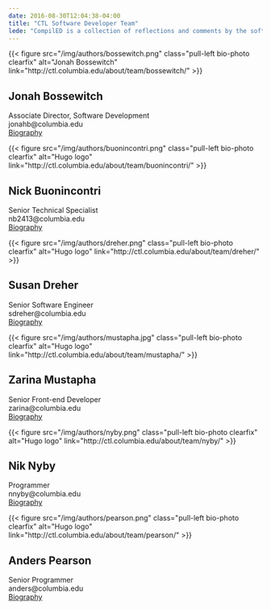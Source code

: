 ```yaml
---
date: 2016-08-30T12:04:38-04:00
title: "CTL Software Developer Team"
lede: "CompilED is a collection of reflections and comments by the software developers at Columbia's Center for Teaching and Learning (CTL). These views are rooted in our professional and personal experiences developing educational technology. This blog is directed at hackers, programmers, designers, and architects of all flavors, but everyone is welcome."
---
```


<div class="row">
	<div class="col-sm-6 clearfix bio-author">
		{{< figure src="/img/authors/bossewitch.png" class="pull-left bio-photo clearfix" alt="Jonah Bossewitch" link="http://ctl.columbia.edu/about/team/bossewitch/" >}}
		<h2>Jonah Bossewitch</h2>
		<p>Associate Director, Software Development<br />
		jonahb@columbia.edu<br />
		<a href="http://ctl.columbia.edu/about/team/bossewitch/" target="_blank">Biography</a></p>
	</div>
	<div class="col-sm-6 clearfix bio-author">
		{{< figure src="/img/authors/buonincontri.png" class="pull-left bio-photo clearfix" alt="Hugo logo" link="http://ctl.columbia.edu/about/team/buonincontri/" >}}
		<h2>Nick Buonincontri</h2>
		<p>Senior Technical Specialist<br />
		nb2413@columbia.edu<br />
		<a href="http://ctl.columbia.edu/about/team/buonincontri/" target="_blank">Biography</a></p>
	</div>
</div>

<div class="row">
	<div class="col-sm-6 clearfix bio-author">
		{{< figure src="/img/authors/dreher.png" class="pull-left bio-photo clearfix" alt="Hugo logo" link="http://ctl.columbia.edu/about/team/dreher/" >}}
		<h2>Susan Dreher</h2>
		<p>Senior Software Engineer<br />
		sdreher@columbia.edu<br />
		<a href="http://ctl.columbia.edu/about/team/dreher/" target="_blank">Biography</a></p>
	</div>
	<div class="col-sm-6 clearfix bio-author">
		{{< figure src="/img/authors/mustapha.jpg" class="pull-left bio-photo clearfix" alt="Hugo logo" link="http://ctl.columbia.edu/about/team/mustapha/" >}}
		<h2>Zarina Mustapha</h2>
		<p>Senior Front-end Developer<br />
		zarina@columbia.edu<br />
		<a href="http://ctl.columbia.edu/about/team/mustapha/" target="_blank">Biography</a></p>
	</div>
</div>


<div class="row">
	<div class="col-sm-6 clearfix bio-author">
		{{< figure src="/img/authors/nyby.png" class="pull-left bio-photo clearfix" alt="Hugo logo" link="http://ctl.columbia.edu/about/team/nyby/" >}}
		<h2>Nik Nyby</h2>
		<p>Programmer<br />
		nnyby@columbia.edu<br />
		<a href="http://ctl.columbia.edu/about/team/nyby/" target="_blank">Biography</a></p>
	</div>
	<div class="col-sm-6 clearfix bio-author">
		{{< figure src="/img/authors/pearson.png" class="pull-left bio-photo clearfix" alt="Hugo logo" link="http://ctl.columbia.edu/about/team/pearson/" >}}
		<h2>Anders Pearson</h2>
		<p>Senior Programmer<br />
		anders@columbia.edu<br />
		<a href="http://ctl.columbia.edu/about/team/pearson/" target="_blank">Biography</a></p>
	</div>
</div>
